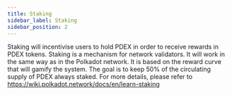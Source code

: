 ```yaml
---
title: Staking
sidebar_label: Staking
sidebar_position: 2
---
```


Staking will incentivise users to hold PDEX in order to receive rewards in PDEX tokens. Staking is a mechanism for network validators. It will work in the same way as in the Polkadot network. It is based on the reward curve that will gamify the system. The goal is to keep 50% of the circulating supply of PDEX always staked. For more details, please refer to https://wiki.polkadot.network/docs/en/learn-staking